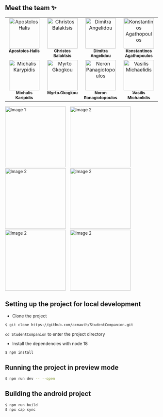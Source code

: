 ## Meet the team ✨
<!-- 
    Apostolos Halis
    Christos Balaktsis
    Dimitra Angelidou
    Konstantinos Agathopoulos
    Michalis Karypidis
    Myrto Gkogkou
    Neron Panagiotopoulos
    Vasilis Michaelidis
 -->
<table>
    <tbody>
        <tr>
            <td align="center" valign="top" width="25%">
                <a href="https://github.com/TolisSth">
                    <img src="https://avatars.githubusercontent.com/u/93685610?v=4?s=100" width="100px;" alt="Apostolos Halis"/>
                    <br />
                    <sub><b>Apostolos Halis</b></sub>
                </a>
            </td>
            <td align="center" valign="top" width="25%">
                <a href="https://github.com/balaktsisc">
                    <img src="https://avatars.githubusercontent.com/u/74056421?v=4?s=100" width="100px;" alt="Christos Balaktsis"/>
                    <br />
                    <sub><b>Christos Balaktsis</b></sub>
                </a>
            </td>
            <td align="center" valign="top" width="25%">
                <a href="https://github.com/dangelidou">
                    <img src="https://avatars.githubusercontent.com/u/115474360?v=4?s=100" width="100px;" alt="Dimitra Angelidou"/>
                    <br />
                    <sub><b>Dimitra Angelidou</b></sub>
                </a>
            </td>
            <td align="center" valign="top" width="25%">
                <a href="https://github.com/Kostaga">
                    <img src="https://avatars.githubusercontent.com/u/59094550?v=4?s=100" width="100px;" alt="Konstantinos Agathopoulos"/>
                    <br />
                    <sub><b>Konstantinos Agathopoulos</b></sub>
                </a>
            </td>
            </tr>
            <tr>
            <td align="center" valign="top" width="25%">
                <a href="https://github.com/VirtualVirtuosoV1">
                    <img src="https://avatars.githubusercontent.com/u/110724304?v=4?s=100" width="100px;" alt="Michalis Karypidis"/>
                    <br />
                    <sub><b>Michalis Karipidis</b></sub>
                </a>
            </td>
            <td align="center" valign="top" width="25%">
                <a href="https://github.com/itsMyrto">
                    <img src="https://avatars.githubusercontent.com/u/75997814?v=4?s=100" width="100px;" alt="Myrto Gkogkou"/>
                    <br />
                    <sub><b>Myrto Gkogkou</b></sub>
                </a>
            </td>
            <td align="center" valign="top" width="25%">
                <a href="https://github.com/neron-png">
                    <img src="https://avatars.githubusercontent.com/u/18248043?v=4?s=100" width="100px;" alt="Neron Panagiotopoulos"/>
                    <br />
                    <sub><b>Neron Panagiotopoulos</b></sub>
                </a>
            </td>
            </td>
            <td align="center" valign="top" width="25%">
                <a href="https://github.com/VasilisMicha">
                    <img src="https://avatars.githubusercontent.com/u/145148992?v=4?s=100" width="100px;" alt="Vasilis Michaelidis"/>
                    <br />
                    <sub><b>Vasilis Michaelidis</b></sub>
                </a>
            </td>
        </tr>
    </tbody>
</table>

<p float="left">
  <img src="https://cdn.discordapp.com/attachments/1139193885084627024/1229763594665721908/Artboard_1.png?ex=6630dd98&is=661e6898&hm=8bcd18435c60fbefbd67801e7bd9adee38ee67f57c2a7c0cdac453b41011f9c6&" alt="Image 1" style="height:200px; margin-right: 10px;">
  <img src="https://cdn.discordapp.com/attachments/1139193885084627024/1229763595168907284/Artboard_2_1.png?ex=6630dd98&is=661e6898&hm=a4e66e246918cbe071d1695e912c8b7174669aa0d073afb5c9e92e4506bd1af1&" alt="Image 2" style="height:200px; margin-right: 10px;">
  <img src="https://cdn.discordapp.com/attachments/1139193885084627024/1229763595693461514/Caffeteria.png?ex=6630dd99&is=661e6899&hm=9271336b3b03fc1845a8e953e1bb4a3dcb3af2a10780a988d01ef6236d2377ed&" alt="Image 2" style="height:200px; margin-right: 10px;">
  <img src="https://cdn.discordapp.com/attachments/1139193885084627024/1229763592816169021/grades.png?ex=6630dd98&is=661e6898&hm=c1de10a0d6957430cae6e18cb03c18f16fe44d33b57f5d67dd73707d53346ba9&" alt="Image 2" style="height:200px; margin-right: 10px;">
  <img src="https://cdn.discordapp.com/attachments/1139193885084627024/1229763593373876285/Notifications.png?ex=6630dd98&is=661e6898&hm=2b0f9bed01928b4ead1050a51a970cd038c8df29cd9306d71d3749b082b3edb5&" alt="Image 2" style="height:200px; margin-right: 10px;">
  <img src="https://cdn.discordapp.com/attachments/1139193885084627024/1229763594103554138/schedule.png?ex=6630dd98&is=661e6898&hm=32aaeced0ca09435a5f6f3f28382ca3d825448e8ceb1a7e01d2c8362d6342571&" alt="Image 2" style="height:200px; margin-right: 10px;">
</p>


## Setting up the project for local development
- Clone the project
```bash
$ git clone https://github.com/acmauth/StudentCompanion.git
```

`cd StudentCompanion` to enter the project directory

- Install the dependencies with node 18
```bash
$ npm install
```

## Running the project in preview mode
```bash
$ npm run dev -- --open
```

## Building the android project
```bash
$ npm run build
$ npx cap sync
```
